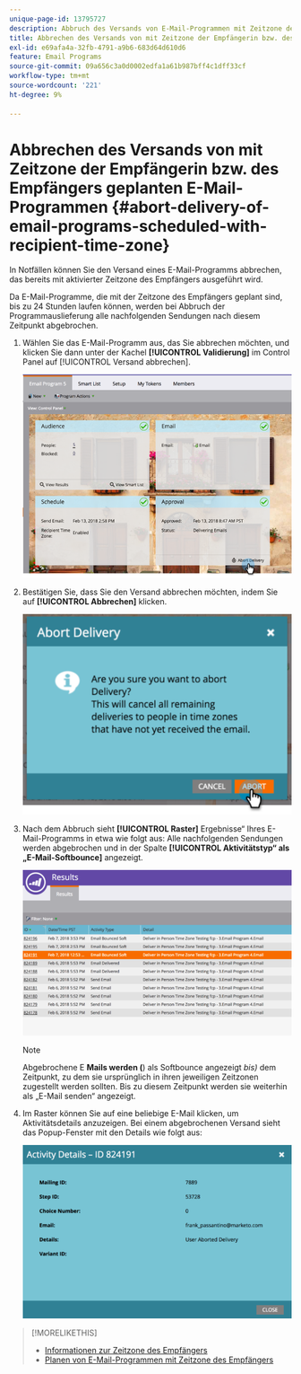 ```yaml
---
unique-page-id: 13795727
description: Abbruch des Versands von E-Mail-Programmen mit Zeitzone des Empfängers - Marketo-Dokumente - Produktdokumentation
title: Abbrechen des Versands von mit Zeitzone der Empfängerin bzw. des Empfängers geplanten E-Mail-Programmen
exl-id: e69afa4a-32fb-4791-a9b6-683d64d610d6
feature: Email Programs
source-git-commit: 09a656c3a0d0002edfa1a61b987bff4c1dff33cf
workflow-type: tm+mt
source-wordcount: '221'
ht-degree: 9%

---
```


# Abbrechen des Versands von mit Zeitzone der Empfängerin bzw. des Empfängers geplanten E-Mail-Programmen {#abort-delivery-of-email-programs-scheduled-with-recipient-time-zone}

In Notfällen können Sie den Versand eines E-Mail-Programms abbrechen, das bereits mit aktivierter Zeitzone des Empfängers ausgeführt wird.

Da E-Mail-Programme, die mit der Zeitzone des Empfängers geplant sind, bis zu 24 Stunden laufen können, werden bei Abbruch der Programmauslieferung alle nachfolgenden Sendungen nach diesem Zeitpunkt abgebrochen.

1. Wählen Sie das E-Mail-Programm aus, das Sie abbrechen möchten, und klicken Sie dann unter der Kachel **[!UICONTROL Validierung]** im Control Panel auf [!UICONTROL Versand abbrechen].

   ![](assets/ptz-abortdelivery.png)

1. Bestätigen Sie, dass Sie den Versand abbrechen möchten, indem Sie auf **[!UICONTROL Abbrechen]** klicken.

   ![](assets/image2018-2-23-11-3a20-3a27.png)

1. Nach dem Abbruch sieht **[!UICONTROL Raster]** Ergebnisse“ Ihres E-Mail-Programms in etwa wie folgt aus: Alle nachfolgenden Sendungen werden abgebrochen und in der Spalte **[!UICONTROL Aktivitätstyp“ als „E-Mail-Softbounce]** angezeigt.

   ![](assets/image2018-2-23-11-3a22-3a11.png)

   >[!NOTE]
   >
   >Abgebrochene E **Mails werden (**) als Softbounce angezeigt *bis)* dem Zeitpunkt, zu dem sie ursprünglich in ihren jeweiligen Zeitzonen zugestellt werden sollten. Bis zu diesem Zeitpunkt werden sie weiterhin als „E-Mail senden“ angezeigt.

1. Im Raster können Sie auf eine beliebige E-Mail klicken, um Aktivitätsdetails anzuzeigen. Bei einem abgebrochenen Versand sieht das Popup-Fenster mit den Details wie folgt aus:

   ![](assets/image2018-2-23-11-3a30-3a46.png)

>[!MORELIKETHIS]
>
>* [Informationen zur Zeitzone des Empfängers](/help/marketo/product-docs/email-marketing/email-programs/email-program-actions/scheduling-with-recipient-time-zone/understanding-recipient-time-zone.md)
>* [Planen von E-Mail-Programmen mit Zeitzone des Empfängers](/help/marketo/product-docs/email-marketing/email-programs/email-program-actions/scheduling-with-recipient-time-zone/schedule-email-programs-with-recipient-time-zone.md)
